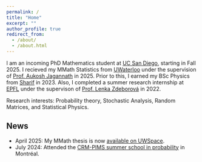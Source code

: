 ```yaml
---
permalink: /
title: "Home"
excerpt: ""
author_profile: true
redirect_from: 
  - /about/
  - /about.html
---
```


I am an incoming PhD Mathematics student at [UC San Diego](https://ucsd.edu/), starting in Fall 2025. I recieved my MMath Statistics from [UWaterloo](https://uwaterloo.ca/) under the supervision of [Prof. Aukosh Jagannath](https://aukosh.github.io/) in 2025. Prior to this, I earned my BSc Physics from [Sharif](https://en.sharif.ir/) in 2023. Also, I completed a summer research internship at [EPFL](https://www.epfl.ch/en/) under the supervison of [Prof. Lenka Zdeborová](https://people.epfl.ch/lenka.zdeborova/?lang=en) in 2022.  

Research interests: Probability theory, Stochastic Analysis, Random Matrices, and Statistical Physics. 

## News
- April 2025: My MMath thesis is now [available on UWSpace](https://hdl.handle.net/10012/21642).
- July 2024: Attended the [CRM-PIMS summer school in probability](https://personal.math.ubc.ca/~angel/ssprob24/) in Montréal.
